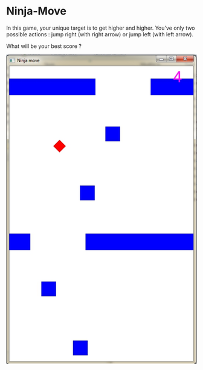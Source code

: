 # Ninja-Move

In this game, your unique target is to get higher and higher. You've only two possible actions : jump right (with right arrow) or jump left (with left arrow).

What will be your best score ?

![Image of the game](https://raw.githubusercontent.com/martin-mh/ninja-move/master/thegame.jpg)
